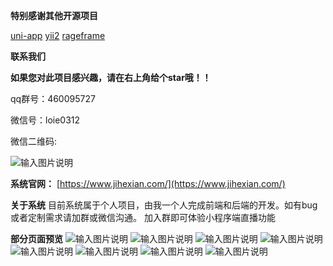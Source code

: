  **特别感谢其他开源项目** 

[uni-app](https://uniapp.dcloud.io/)
[yii2](https://www.yiichina.com/)
[rageframe](http://www.rageframe.com/)

 **联系我们** 

 **如果您对此项目感兴趣，请在右上角给个star哦！！** 

qq群号：460095727

微信号：loie0312

微信二维码:

![输入图片说明](https://images.gitee.com/uploads/images/2020/0603/103518_53fae71c_992546.jpeg "23fafd7101ab4c28f55daf9768ee058.jpg")

 **系统官网：** [https://www.jihexian.com/](https://www.jihexian.com/)

 **关于系统** 
目前系统属于个人项目，由我一个人完成前端和后端的开发。如有bug或者定制需求请加群或微信沟通。 加入群即可体验小程序端直播功能

 **部分页面预览** 
![输入图片说明](https://images.gitee.com/uploads/images/2020/0626/153844_f6ff82f3_992546.png "1.png")
![输入图片说明](https://images.gitee.com/uploads/images/2020/0626/153858_c33ed914_992546.png "2.png")
![输入图片说明](https://images.gitee.com/uploads/images/2020/0626/153910_41201fbb_992546.png "3.png")
![输入图片说明](https://images.gitee.com/uploads/images/2020/0626/153923_c614a1cf_992546.jpeg "4.jpg")
![输入图片说明](https://images.gitee.com/uploads/images/2020/0626/153933_0ba5725e_992546.png "5.png")
![输入图片说明](https://images.gitee.com/uploads/images/2020/0626/153946_a160ee1c_992546.png "6.png")
![输入图片说明](https://images.gitee.com/uploads/images/2020/0626/154259_7b52bd07_992546.jpeg "1593157226(1).jpg")
![输入图片说明](https://images.gitee.com/uploads/images/2020/0626/154309_892ee488_992546.jpeg "1593157300(1).jpg")
